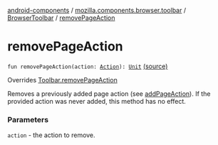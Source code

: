 [android-components](../../index.md) / [mozilla.components.browser.toolbar](../index.md) / [BrowserToolbar](index.md) / [removePageAction](./remove-page-action.md)

# removePageAction

`fun removePageAction(action: `[`Action`](../../mozilla.components.concept.toolbar/-toolbar/-action/index.md)`): `[`Unit`](https://kotlinlang.org/api/latest/jvm/stdlib/kotlin/-unit/index.html) [(source)](https://github.com/mozilla-mobile/android-components/blob/master/components/browser/toolbar/src/main/java/mozilla/components/browser/toolbar/BrowserToolbar.kt#L250)

Overrides [Toolbar.removePageAction](../../mozilla.components.concept.toolbar/-toolbar/remove-page-action.md)

Removes a previously added page action (see [addPageAction](add-page-action.md)). If the provided
action was never added, this method has no effect.

### Parameters

`action` - the action to remove.